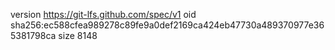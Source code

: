 version https://git-lfs.github.com/spec/v1
oid sha256:ec588cfea989278c89fe9a0def2169ca424eb47730a489370977e365381798ca
size 8148
